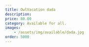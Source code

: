 ```yaml
---
title: OwlVacation dada
description: 
price: 80.00
category: Available for all.
images: 
    - /assets/img/available/dada.jpg
order: 5000
---
```


